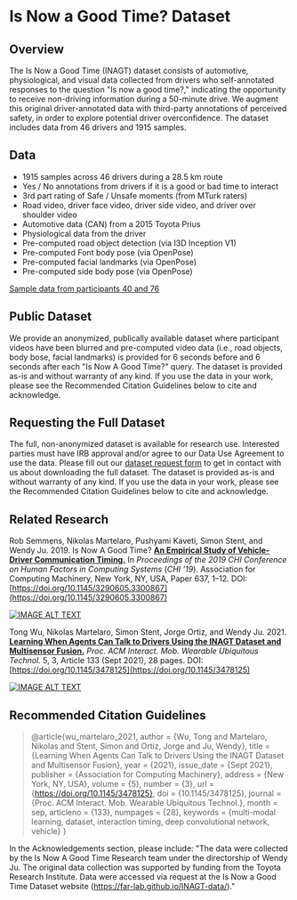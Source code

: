 # Is Now a Good Time? Dataset

## Overview
The Is Now a Good Time (INAGT) dataset consists of automotive, physiological, and visual data collected from drivers who self-annotated responses to the question "Is now a good time?," indicating the opportunity to receive non-driving information during a 50-minute drive. We augment this original driver-annotated data with third-party annotations of perceived safety, in order to explore potential driver overconfidence. The dataset includes data from 46 drivers and 1915 samples.

## Data
- 1915 samples across 46 drivers during a 28.5 km route
- Yes / No annotations from drivers if it is a good or bad time to interact
- 3rd part rating of Safe / Unsafe moments (from MTurk raters)
- Road video, driver face video, driver side video, and driver over shoulder video
- Automotive data (CAN) from a 2015 Toyota Prius
- Physiological data from the driver
- Pre-computed road object detection (via I3D Inception V1)
- Pre-computed Font body pose (via OpenPose)
- Pre-computed facial landmarks (via OpenPose)
- Pre-computed side body pose (via OpenPose)

[Sample data from participants 40 and 76](https://drive.google.com/drive/folders/1HwHeOLscfIPqvY04ezRSmqfggp_NSlve?usp=sharing)

## Public Dataset
We provide an anonymized, publically available dataset where participant videos have been blurred and pre-computed video data (i.e., road objects, body bose, facial landmarks) is provided for 6 seconds before and 6 seconds after each "Is Now A Good Time?" query. The dataset is provided as-is and without warranty of any kind. If you use the data in your work, please see the Recommended Citation Guidelines below to cite and acknowledge.

## Requesting the Full Dataset
The full, non-anonymized dataset is available for research use. Interested parties must have IRB approval and/or agree to our Data Use Agreement to use the data. Please fill out our [dataset request form](https://forms.gle/SNCH4YCy79JL5VZH8) to get in contact with us about downloading the full dataset. The dataset is provided as-is and without warranty of any kind. If you use the data in your work, please see the Recommended Citation Guidelines below to cite and acknowledge.

## Related Research
Rob Semmens, Nikolas Martelaro, Pushyami Kaveti, Simon Stent, and Wendy Ju. 2019. Is Now A Good Time? [**An Empirical Study of Vehicle-Driver Communication Timing.**](https://dl.acm.org/doi/10.1145/3290605.3300867) In <i>Proceedings of the 2019 CHI Conference on Human Factors in Computing Systems</i> (<i>CHI '19</i>). Association for Computing Machinery, New York, NY, USA, Paper 637, 1–12. DOI:[https://doi.org/10.1145/3290605.3300867](https://doi.org/10.1145/3290605.3300867)

[![IMAGE ALT TEXT](http://img.youtube.com/vi/AHhaJ4DMoV8/0.jpg)](http://www.youtube.com/watch?v=AHhaJ4DMoV8 "Is Now A Good Time? An Empirical Study of Vehicle-Driver Communication Timing")

Tong Wu, Nikolas Martelaro, Simon Stent, Jorge Ortiz, and Wendy Ju. 2021. [**Learning When Agents Can Talk to Drivers Using the INAGT Dataset and Multisensor Fusion.**](https://dl.acm.org/doi/abs/10.1145/3478125) <i>Proc. ACM Interact. Mob. Wearable Ubiquitous Technol.</i> 5, 3, Article 133 (Sept 2021), 28 pages. DOI:[https://doi.org/10.1145/3478125](https://doi.org/10.1145/3478125)

[![IMAGE ALT TEXT](http://img.youtube.com/vi/1bOl--Lsjbs/0.jpg)](http://www.youtube.com/watch?v=1bOl--Lsjbs "Learning When Agents Can Talk to Drivers Using the INAGT Dataset and Multisensor Fusion")

## Recommended Citation Guidelines

> @article{wu_martelaro_2021, 
>  author = {Wu, Tong and Martelaro, Nikolas and Stent, Simon and Ortiz, Jorge and Ju, Wendy},
>  title = {Learning When Agents Can Talk to Drivers Using the INAGT Dataset and Multisensor Fusion},
>  year = {2021},
>  issue_date = {Sept 2021},
>  publisher = {Association for Computing Machinery},
>  address = {New York, NY, USA},
>  volume = {5},
>  number = {3},
>  url = {https://doi.org/10.1145/3478125},
>  doi = {10.1145/3478125},
>  journal = {Proc. ACM Interact. Mob. Wearable Ubiquitous Technol.},
>  month = sep,
>  articleno = {133},
>  numpages = {28},
>  keywords = {multi-modal learning, dataset, interaction timing, deep convolutional network, vehicle}
>}

In the Acknowledgements section, please include: "The data were collected by the Is Now A Good Time Research team under the directorship of Wendy Ju. The original data collection was supported by funding from the Toyota Research Institute. Data were accessed via request at the Is Now a Good Time Dataset website (https://far-lab.github.io/INAGT-data/)."
